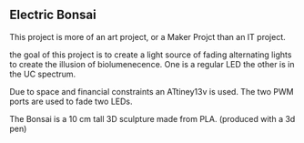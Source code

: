 ## Electric Bonsai

This project is more of an art project, or a Maker Projct than an IT project. 

the goal of this project is to create a light source of fading alternating lights to create the illusion of biolumenecence. One is a regular LED the other is in the UC spectrum. 

Due to space and financial constraints an ATtiney13v is used. The two PWM ports are used to fade two LEDs. 

The Bonsai is a 10 cm tall 3D sculpture made from PLA. (produced with a 3d pen) 
